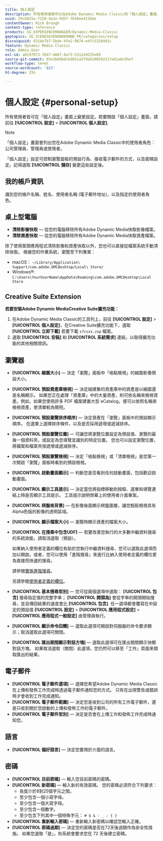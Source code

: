```yaml
---
title: 個人設定
description: 所有使用者都可以在Adobe Dynamic Media Classic的「個人設定」畫面上變更設定。
uuid: 29cb825a-f158-4a1e-9d5f-7636ee411b6e
contentOwner: Rick Brough
content-type: reference
products: SG_EXPERIENCEMANAGER/Dynamic-Media-Classic
geptopics: SG_SCENESEVENONDEMAND_PK/categories/setup
discoiquuid: 6314e7b7-5bde-4fe2-8674-e4fc525d4d1c
feature: Dynamic Media Classic
role: Admin,User
exl-id: a019f973-7647-466f-8af3-5312e9225e89
source-git-commit: 65e3b69bdcbd651a5f9ab100592217e61a8c05ef
workflow-type: tm+mt
source-wordcount: '823'
ht-degree: 25%

---
```


# 個人設定 {#personal-setup}

所有使用者皆可在「個人設定」畫面上變更設定。若要開啟「個人設定」畫面，請前往 **[!UICONTROL 設定]** > **[!UICONTROL 個人設定]**.

>[!NOTE]
>
>「個人設定」畫面會列出您在Adobe Dynamic Media Classic中的使用者角色：公司管理員、管理員或使用者。

「個人設定」設定可控制瀏覽面板的預設行為、接收電子郵件的方式，以及密碼設定。記得選取 **[!UICONTROL 儲存]** 變更這些設定後。

## 我的帳戶資訊

識別您的帳戶名稱、姓名、使用者名稱 (電子郵件地址)，以及指定的使用者角色。

## 桌上型電腦

* **清除影像快取**  — 從您的電腦移除所有Adobe Dynamic Media快取影像檔案。
* **清除資產快取**  — 從您的電腦移除所有Adobe Dynamic Media快取資產檔案。

除了使用案頭應用程式清除影像和資產快取以外，您也可以直接從檔案系統手動清除快取。 根據您的作業系統，瀏覽至下列專案：

* macOS： `~/Library/Application\ Support/com.adobe.DMCDesktop/Local\ Store/`
* Windows®: `C:\Users\YourUserName\AppData\Roaming\com.adobe.DMCDesktop\Local Store`

## Creative Suite Extension

**若要安裝Adobe Dynamic MediaCreative Suite擴充功能：**

1. 在Adobe Dynamic Media Classic的工具列上，前往 **[!UICONTROL 設定]** > **[!UICONTROL 個人設定]**，在Creative Suite擴充功能下，選取 **[!UICONTROL 立即下載]** 若要下載 `s7csxs.zxp` 檔案。
1. 選取 **[!UICONTROL 安裝]** 和 **[!UICONTROL 系統需求]** 連結，以取得擴充功能的其他相關資訊。

<!--    A readme file is included at the root of the unzipped file to provide you with additional information about the extension.

1. Depending on your installed operating system, do one of the following: -->

<!-- #### Windows

|If you are running|Do this|
|--- |--- |
|Adobe Illustrator 18 in Adobe Creative Cloud 2014|<ul><li>From the root of the unzipped folder, select CC-2014.</li><li>Depending on the bit version of Adobe Illustrator that you are using, select win32 or win64.</li><li>Select libraries > flame, and then copy `aflame.dll` to Adobe Illustrator's executable folder. For example, `C:\Program Files\Adobe\Adobe Illustrator CC 2014\Support Files\Contents\Windows`. </li></ul><br/>**Note**: This example path is for the 64-bit location; the 32-bit location may fall under Program Files (x86) instead. <br/><ul><li>Return to the same libraries folder, select flamingo, and then copy `aflamingo.dll` to the same Adobe Illustrator executable folder that you used in the previous step. </li><li>Return to the win32 or win64 folder that you selected in step 2, and then copy `AdobeS7FXGFileFormat.aip` to Adobe Illustrator's plug-ins folder. For example, `C:\Program Files\Adobe\Adobe Illustrator CC 2014\Plug-ins\Illustrator Formats`. </li></ul> <br/>**Note**: This example path is for the 64-bit location; the 32-bit location may fall under Program Files (x86) instead.|
|Adobe Illustrator 17 in Adobe Creative Cloud|<ul><li>From the root of the unzipped folder, select CC. </li><li>Depending on the bit version of Adobe Illustrator that you are using, select win32 or win64.</li><li> Copy `AdobeS7FXGFileFormat.aip` to Adobe Illustrator's plug-ins folder. For example, `C:\Program Files\Adobe\Adobe Illustrator CC (64 Bit)\Plug-ins\Illustrator Formats`.</li></ul><br/>**Note**: This example path is for the 64-bit location; the 32-bit location may fall under Program Files (x86) instead.|
|Adobe Illustrator 16 in Adobe Creative Suite 6|<ul><li>From the root of the unzipped folder, select 6.0. </li><li>Depending on the bit version of Adobe Illustrator that you are using, select win32 or win64. </li><li>Copy AdobeS7FXGFileFormat.aip to Adobe Illustrator's plug-ins folder. For example, `C:\Program Files\Adobe\Adobe Illustrator CS6 (64 Bit)\Plug-ins\Illustrator Formats`.</li></ul><br/>**Note**: This example path is for the 64-bit location; the 32-bit location may fall under Program Files (x86) instead.|

#### Mac

|If you are running|Do this|
|--- |--- |
|Adobe Illustrator 18 in Adobe Creative Cloud 2014|<ul><li>From the root of the unzipped folder, select CC-2014 > mac64.</li><li>Select libraries > flame, and then copy the `aflame.framework` folder to Adobe Illustrator package contents folder. For example, `/Applications/Adobe Illustrator CC 2014/ Illustrator.app/Contents/Frameworks/`. (To open Adobe Illustrator’s package contents folder, right-select on the Adobe illustrator CC 2014 icon and select Show Package Contents from context menu).</li><li>Return to the same libraries folder, select `flamingo`, and then copy the `aflamingo.framework` folder to the same Adobe Illustrator package contents folder that you used in the previous step.</li><li>Return to the mac64 folder that you selected in step 1, and then copy the `AdobeS7FXGFileFormat.aip` folder to Adobe Illustrator’s plug-in folder. For example, `/Applications/Adobe Illustrator CC 2014/Plug-ins/Illustrator Formats/`.</li></ul><br/>|
|Adobe Illustrator 17 in Adobe Creative Cloud|<ul><li>From the root of the unzipped folder, select CC > mac64</li><li>Copy the `AdobeS7FXGFileFormat.aip` folder to Adobe Illustrator’s plug-in folder. For example, `/Applications/Adobe Illustrator CC/Plug-ins/Illustrator Formats/`.</li></ul><br/>|
|Adobe Illustrator 16 in Adobe Creative Suite 6|<ul><li>From the root of the unzipped folder, select 6.0 > mac64</li><li>Copy the `AdobeS7FXGFileFormat.aip` folder to Adobe Illustrator’s plug-in folder. For example, `/Applications/Adobe Illustrator CS6/Plug-ins/Illustrator Formats/`.</li></ul>|

The plug-in is now available for you to use in Adobe Illustrator. -->

## 瀏覽器

* **[!UICONTROL 縮圖大小]**  — 決定「瀏覽」面板中「格點檢視」的縮圖影像預設大小。
* **[!UICONTROL 預設資產庫檢視]**  — 決定組建集的資產庫中的資產是以縮圖還是名稱顯示。 如果您正在處理「資產庫」中的大量資產，則可依名稱來檢視資產。例如，如果您使用許多 PDF 檔案建置大型 eCatalog，便可以依照名稱來檢視資產，使清單較為簡短。
* **[!UICONTROL 預設瀏覽排序順序]**  — 決定資產在「瀏覽」面板中的預設顯示順序。 在選單上選擇排序條件，以及是否採用遞增或遞減排序。
* **[!UICONTROL 預設瀏覽位置]**  — 可讓您將瀏覽位置設定為預設值、瀏覽的最後一個資料夾，或設定為您導覽並識別的特定位置。 您也可以設定瀏覽位置，將檔案和檔案夾按遞增或遞減排序。
* **[!UICONTROL 預設瀏覽檢視]**  — 決定「格點檢視」或「清單檢視」是您第一次開啟「瀏覽」面板時看到的預設檢視。
* **[!UICONTROL 啟動畫面顯示]**  — 判斷您是否看到任何啟動畫面，包括歡迎啟動畫面。
* **[!UICONTROL 顯示工具提示]**  — 決定當您將指標移動到按鈕、選單和導覽連結上時是否顯示工具提示。 工具提示說明熒幕上的使用者介面專案。
* **[!UICONTROL 棋盤格背景]**  — 在影像後面顯示棋盤圖層，讓您輕鬆檢視具有Alpha色版的影像的透明區域。
* **[!UICONTROL 顯示檔案大小]**  — 瀏覽時顯示資產的檔案大小。
* **[!UICONTROL 在搜尋中包含UDF]**  — 若要改善您執行的大多數中繼資料搜尋的系統效能，請取消選取（預設）。

   如果納入使用者定義的欄位有助於您執行中繼資料搜尋，您可以選取此選項而加以開啟。或者，您可以使用「進階搜尋」來進行比納入使用者定義的欄位更為直接而快速的搜尋。

   請參閱[實施進階搜尋](searching-assets.md#conducting_an_advanced_search)。

   另請參閱[使用者定義的欄位](application-setup.md#user_defined_fields)。

* **[!UICONTROL 基本搜尋型別]**  — 您可從兩個選項中選取： **[!UICONTROL 包含]** 搜尋指定值的完整字串； **[!UICONTROL 開頭為]** 會從字串的開頭開始搜尋，並且傳回結果的速度會比 **[!UICONTROL 包含]**. 任一選項都會覆寫在中設定的預設值 **[!UICONTROL 設定]** > **[!UICONTROL 應用程式設定]** > **[!UICONTROL 應用程式一般設定]** 由管理員執行。
* **[!UICONTROL 顯示命令回饋]**  — 選取此選項可開啟對伺服器的命令要求顯示；取消選取此選項可關閉。
* **[!UICONTROL 匯出期間顯示對話方塊]**  — 選取此選項可在匯出期間顯示快顯對話方塊。 如果取消選取（關閉）此選項，您仍然可以移至「工作」頁面來擷取匯出的結果。

## 電子郵件

* **[!UICONTROL 電子郵件選項]**  — 選擇您希望Adobe Dynamic Media Classic在上傳和發佈工作完成時透過電子郵件通知您的方式。 只有在出現警告或錯誤時才會收到工作完成通知。
* **[!UICONTROL 電子郵件範圍]**  — 決定您是收到公司的所有工作電子郵件，還是只收到關於您啟動的上傳和發佈工作的電子郵件。
* **[!UICONTROL 電子郵件型別]**  — 決定是否會在上傳工作和發佈工作完成時通知您。

## 語言

* **[!UICONTROL 偏好語言]**  — 決定您要用於介面的語言。

## 密碼

* **[!UICONTROL 目前密碼]**  — 輸入您目前密碼的密碼。
* **[!UICONTROL 新密碼]**  — 輸入新的有效密碼。 您的密碼必須符合下列要求：
   * 長度介於8到25個字元之間。
   * 至少包含一個小寫字母。
   * 至少包含一個大寫字母。
   * 至少包含一個數字。
   * 至少包含下列其中一個特殊字元： `# $ & - _ : { }`
* **[!UICONTROL 重新輸入密碼]**  — 重新輸入新密碼以確認您輸入正確。
* **[!UICONTROL 密碼過期]**  — 決定您的密碼是否在72天後過期作為安全性措施。 如果您選取「是」，則系統會要求您在 72 天後建立密碼。

